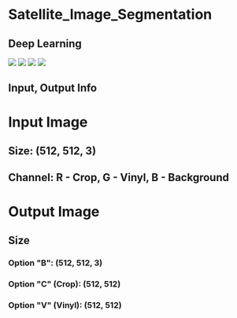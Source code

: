 # Satellite_Image_Segmentation


## Deep Learning
<img src="https://img.shields.io/badge/opencv-5C3EE8?style=for-the-badge&logo=opencv&logoColor=white"> <img src="https://img.shields.io/badge/tensorflow-FF6F00?style=for-the-badge&logo=opencv&logoColor=white"> <img src="https://img.shields.io/badge/python-3776AB?style=for-the-badge&logo=opencv&logoColor=white"> <img src="https://img.shields.io/badge/numpy-013243?style=for-the-badge&logo=opencv&logoColor=white">


## Input, Output Info
<div>
    <h1>
    Input Image 
        <h2>
            Size: (512, 512, 3)
        </h2>
        <h2>
            Channel: R - Crop, G - Vinyl, B - Background
        </h2>
    </h1>
    <h1>
        Output Image
        <h2>
            Size
            <h3>
                Option "B": (512, 512, 3) 
            </h3>
            <h3>
                Option "C" (Crop): (512, 512) 
            </h3>
            <h3>
                Option "V" (Vinyl): (512, 512) 
            </h3>
        </h2>
    </h1>
</div>